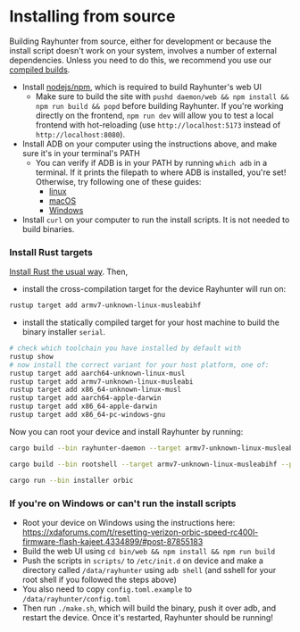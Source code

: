 # Installing from source

Building Rayhunter from source, either for development or because the install script doesn't work on your system, involves a number of external dependencies. Unless you need to do this, we recommend you use our [compiled builds](https://github.com/EFForg/rayhunter/releases).

* Install [nodejs/npm](https://docs.npmjs.com/downloading-and-installing-node-js-and-npm), which is required to build Rayhunter's web UI
  * Make sure to build the site with `pushd daemon/web && npm install && npm run build && popd` before building Rayhunter. If you're working directly on the frontend, `npm run dev` will allow you to test a local frontend with hot-reloading (use `http://localhost:5173` instead of `http://localhost:8080`).
* Install ADB on your computer using the instructions above, and make sure it's in your terminal's PATH
  * You can verify if ADB is in your PATH by running `which adb` in a terminal. If it prints the filepath to where ADB is installed, you're set! Otherwise, try following one of these guides:
    * [linux](https://askubuntu.com/questions/652936/adding-android-sdk-platform-tools-to-path-downloaded-from-umake)
    * [macOS](https://www.repeato.app/setting-up-adb-on-macos-a-step-by-step-guide/)
    * [Windows](https://medium.com/@yadav-ajay/a-step-by-step-guide-to-setting-up-adb-path-on-windows-0b833faebf18)
* Install `curl` on your computer to run the install scripts. It is not needed to build binaries.

### Install Rust targets

[Install Rust the usual way](https://www.rust-lang.org/tools/install). Then,

- install the cross-compilation target for the device Rayhunter will run on:
```sh
rustup target add armv7-unknown-linux-musleabihf
```

- install the statically compiled target for your host machine to build the binary installer `serial`.
```sh
# check which toolchain you have installed by default with
rustup show
# now install the correct variant for your host platform, one of:
rustup target add aarch64-unknown-linux-musl
rustup target add armv7-unknown-linux-musleabi
rustup target add x86_64-unknown-linux-musl
rustup target add aarch64-apple-darwin
rustup target add x86_64-apple-darwin
rustup target add x86_64-pc-windows-gnu
```

Now you can root your device and install Rayhunter by running:

```sh
cargo build --bin rayhunter-daemon --target armv7-unknown-linux-musleabihf --profile firmware --no-default-features --features orbic

cargo build --bin rootshell --target armv7-unknown-linux-musleabihf --profile firmware

cargo run --bin installer orbic
```

### If you're on Windows or can't run the install scripts

* Root your device on Windows using the instructions here: <https://xdaforums.com/t/resetting-verizon-orbic-speed-rc400l-firmware-flash-kajeet.4334899/#post-87855183>
* Build the web UI using `cd bin/web && npm install && npm run build`
* Push the scripts in `scripts/` to `/etc/init.d` on device and make a directory called `/data/rayhunter` using `adb shell` (and sshell for your root shell if you followed the steps above)
* You also need to copy `config.toml.example` to `/data/rayhunter/config.toml`
* Then run `./make.sh`, which will build the binary, push it over adb, and restart the device. Once it's restarted, Rayhunter should be running!
